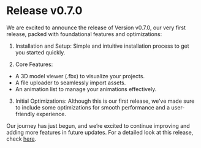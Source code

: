 # Release v0.7.0

We are excited to announce the release of Version v0.7.0, our very first release, packed with foundational features and optimizations:

1. Installation and Setup: Simple and intuitive installation process to get you started quickly.

2. Core Features:
- A 3D model viewer (.fbx) to visualize your projects.
- A file uploader to seamlessly import assets.
- An animation list to manage your animations effectively.

3. Initial Optimizations: Although this is our first release, we’ve made sure to include some optimizations for smooth performance and a user-friendly experience.

Our journey has just begun, and we’re excited to continue improving and adding more features in future updates. For a detailed look at this release, check [here](https://github.com/a1exevs/lipsync-calibrator-publish/commits/v0.7.0).
